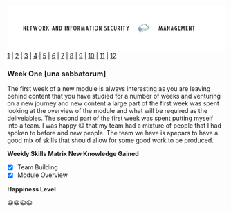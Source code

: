 ![Logo](Images/PCOM7E.png)
[1](/MyPortfolio/PCOM7E/Unit01.html) | [2](/MyPortfolio/PCOM7E/Unit02.html) | [3](/MyPortfolio/PCOM7E/Unit03.html) | [4](/MyPortfolio/PCOM7E/Unit04.html) | [5](/MyPortfolio/PCOM7E/Unit05.html) | [6](/MyPortfolio/PCOM7E/Unit06.html) | [7](/MyPortfolio/PCOM7E/Unit07.html) | [8](/MyPortfolio/PCOM7E/Unit08.html) | [9](/MyPortfolio/PCOM7E/Unit09.html) | [10](/MyPortfolio/PCOM7E/Unit10.html) | [11](/MyPortfolio/PCOM7E/Unit11.html) | [12](/MyPortfolio/PCOM7E/Unit12.html)
### Week One [una sabbatorum]

The first week of a new module is always interesting as you are leaving behind content that you have studied for a number of weeks and venturing on a new journey and new content a large part of the first week was spent looking at the overview of the module and what will be required as the deliveiables. The second part of the first week was spent putting myself into a team. I was happy 😃 that my team had a mixture of people that I had spoken to before and new people. The team we have is apepars to have a good mix of skills that should allow for some good work to be produced.  

**Weekly Skills Matrix New Knowledge Gained**

- [x] Team Building
- [X] Module Overview

**Happiness Level**

😀😀😀😀
